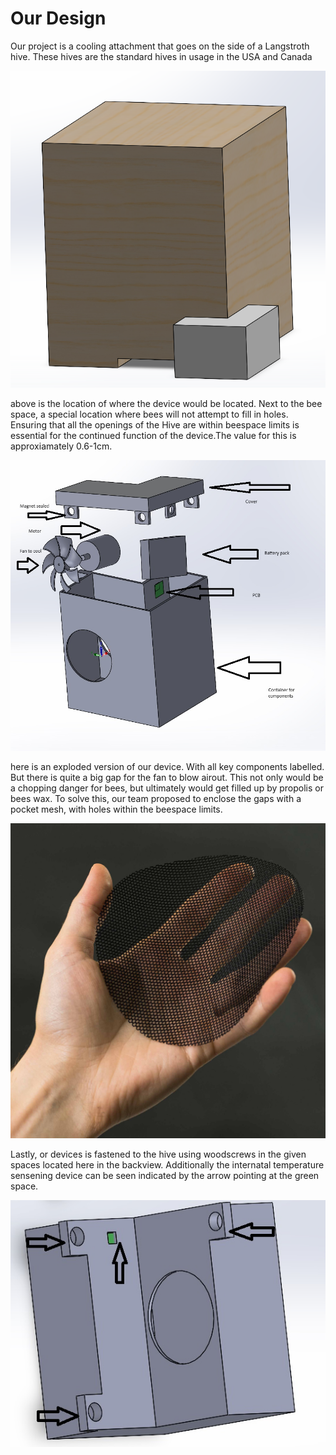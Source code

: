 # Our Design
Our project is a cooling attachment that goes on the side of a Langstroth hive. These hives are the standard hives in usage in the USA and Canada

![OH NO!](../SelectedDesign/beebox.png)

above is the location of where the device would be located. Next to the bee space, a special location where bees will not attempt to fill in holes. Ensuring that all the openings of the Hive are within beespace limits is essential for the continued function of the device.The value for this is approxiamately 0.6-1cm. 

![OH NO!](../SelectedDesign/ExplodedView.jpg)

here is an exploded version of our device. With all key components labelled. But there is quite a big gap for the fan to blow airout. This not only would be a chopping danger for bees, but ultimately would get filled up by propolis or bees wax. To solve this, our team proposed to enclose the gaps with a pocket mesh, with holes within the beespace limits. 

![OH NO!](../SelectedDesign/pocket%20mesh.jpg)

Lastly, or devices is fastened to the hive using woodscrews in the given spaces located here in the backview. Additionally the internatal temperature sensening device can be seen indicated by the arrow pointing at the green space. 

![OH NO!](../SelectedDesign/backshot.jpg)
